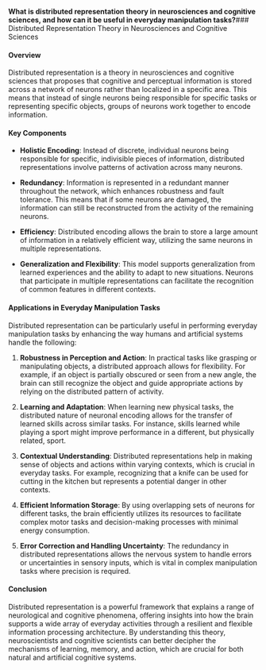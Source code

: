 **What is distributed representation theory in neurosciences and cognitive sciences, and how can it be useful in everyday manipulation tasks?**### Distributed Representation Theory in Neurosciences and Cognitive Sciences

#### Overview

Distributed representation is a theory in neurosciences and cognitive sciences that proposes that cognitive and perceptual information is stored across a network of neurons rather than localized in a specific area. This means that instead of single neurons being responsible for specific tasks or representing specific objects, groups of neurons work together to encode information.

#### Key Components

- **Holistic Encoding**: Instead of discrete, individual neurons being responsible for specific, indivisible pieces of information, distributed representations involve patterns of activation across many neurons.
  
- **Redundancy**: Information is represented in a redundant manner throughout the network, which enhances robustness and fault tolerance. This means that if some neurons are damaged, the information can still be reconstructed from the activity of the remaining neurons.

- **Efficiency**: Distributed encoding allows the brain to store a large amount of information in a relatively efficient way, utilizing the same neurons in multiple representations.

- **Generalization and Flexibility**: This model supports generalization from learned experiences and the ability to adapt to new situations. Neurons that participate in multiple representations can facilitate the recognition of common features in different contexts.

#### Applications in Everyday Manipulation Tasks

Distributed representation can be particularly useful in performing everyday manipulation tasks by enhancing the way humans and artificial systems handle the following:

1. **Robustness in Perception and Action**: In practical tasks like grasping or manipulating objects, a distributed approach allows for flexibility. For example, if an object is partially obscured or seen from a new angle, the brain can still recognize the object and guide appropriate actions by relying on the distributed pattern of activity.

2. **Learning and Adaptation**: When learning new physical tasks, the distributed nature of neuronal encoding allows for the transfer of learned skills across similar tasks. For instance, skills learned while playing a sport might improve performance in a different, but physically related, sport.

3. **Contextual Understanding**: Distributed representations help in making sense of objects and actions within varying contexts, which is crucial in everyday tasks. For example, recognizing that a knife can be used for cutting in the kitchen but represents a potential danger in other contexts.

4. **Efficient Information Storage**: By using overlapping sets of neurons for different tasks, the brain efficiently utilizes its resources to facilitate complex motor tasks and decision-making processes with minimal energy consumption.

5. **Error Correction and Handling Uncertainty**: The redundancy in distributed representations allows the nervous system to handle errors or uncertainties in sensory inputs, which is vital in complex manipulation tasks where precision is required.

#### Conclusion

Distributed representation is a powerful framework that explains a range of neurological and cognitive phenomena, offering insights into how the brain supports a wide array of everyday activities through a resilient and flexible information processing architecture. By understanding this theory, neuroscientists and cognitive scientists can better decipher the mechanisms of learning, memory, and action, which are crucial for both natural and artificial cognitive systems.